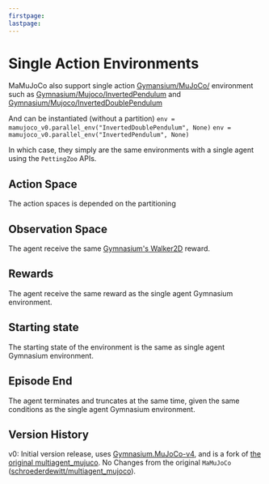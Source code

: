 ```yaml
---
firstpage:
lastpage:
---
```



# Single Action Environments
MaMuJoCo also support single action [Gymansium/MuJoCo/](https://gymnasium.farama.org/environments/mujoco/) environment such as [Gymnasium/Mujoco/InvertedPendulum](https://gymnasium.farama.org/environments/mujoco/inverted_pendulum/) and [Gymnasium/Mujoco/InvertedDoublePendulum](https://gymnasium.farama.org/environments/mujoco/inverted_double_pendulum/)

And can be instantiated (without a partition)
`env = mamujoco_v0.parallel_env("InvertedDoublePendulum", None)`
`env = mamujoco_v0.parallel_env("InvertedPendulum", None)`

In which case, they simply are the same environments with a single agent using the `PettingZoo` APIs.


## Action Space
The action spaces is depended on the partitioning

## Observation Space
The agent receive the same [Gymnasium's Walker2D](https://gymnasium.farama.org/environments/mujoco/walker2d/#observation-space) reward.



## Rewards
The agent receive the same reward as the single agent Gymnasium environment.



## Starting state
The starting state of the environment is the same as single agent Gymnasium environment.



## Episode End
The agent terminates and truncates at the same time, given the same conditions as the single agent Gymnasium environment.



## Version History
v0: Initial version release, uses [Gymnasium.MuJoCo-v4](https://gymnasium.farama.org/environments/mujoco/), and is a fork of [the original multiagent_mujuco](https://github.com/schroederdewitt/multiagent_mujoco).
No Changes from the original `MaMuJoCo` ([schroederdewitt/multiagent_mujoco](https://github.com/schroederdewitt/multiagent_mujoco)).

